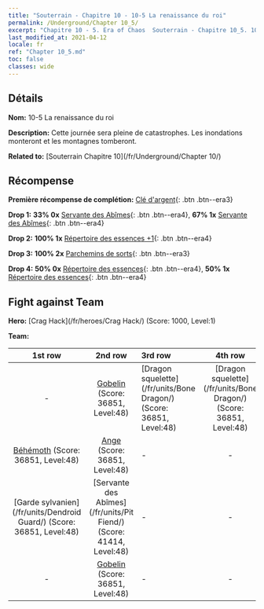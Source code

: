```yaml
---
title: "Souterrain - Chapitre 10 - 10-5 La renaissance du roi"
permalink: /Underground/Chapter 10_5/
excerpt: "Chapitre 10 - 5. Era of Chaos  Souterrain - Chapitre 10_5. 10-5 La renaissance du roi"
last_modified_at: 2021-04-12
locale: fr
ref: "Chapter 10_5.md"
toc: false
classes: wide
---
```


## Détails

 **Nom:** 10-5 La renaissance du roi

 **Description:** Cette journée sera pleine de catastrophes. Les inondations monteront et les montagnes tomberont.

 **Related to:** [Souterrain Chapitre 10](/fr/Underground/Chapter 10/)

## Récompense

 **Première récompense de complétion:** [Clé d'argent](/fr/Items/con_693/){: .btn .btn--era3}

 **Drop 1:** **33% 0x** [Servante des Abîmes](/fr/Items/unt_230/){: .btn .btn--era4}, **67% 1x** [Servante des Abîmes](/fr/Items/unt_230/){: .btn .btn--era4}

 **Drop 2:** **100% 1x** [Répertoire des essences +1](/fr/Items/mat_46/){: .btn .btn--era4}

 **Drop 3:** **100% 2x** [Parchemins de sorts](/fr/Items/con_694/){: .btn .btn--era3}

 **Drop 4:** **50% 0x** [Répertoire des essences](/fr/Items/mat_39/){: .btn .btn--era4}, **50% 1x** [Répertoire des essences](/fr/Items/mat_39/){: .btn .btn--era4}


## Fight against Team
 **Hero:** [Crag Hack](/fr/heroes/Crag Hack/) (Score: 1000, Level:1)

 **Team:**


  | 1st row | 2nd row | 3rd row | 4th row |
  |:----:|:----:|:----|:----:|
  | - | [Gobelin](/fr/units/Goblin/) (Score: 36851, Level:48)  | [Dragon squelette](/fr/units/Bone Dragon/) (Score: 36851, Level:48)  | [Dragon squelette](/fr/units/Bone Dragon/) (Score: 36851, Level:48)  |
  | [Béhémoth](/fr/units/Behemoth/) (Score: 36851, Level:48)  | [Ange](/fr/units/Angel/) (Score: 36851, Level:48)  | - | - |
  | [Garde sylvanien](/fr/units/Dendroid Guard/) (Score: 36851, Level:48)  | [Servante des Abîmes](/fr/units/Pit Fiend/) (Score: 41414, Level:48)  | - | - |
  | - | [Gobelin](/fr/units/Goblin/) (Score: 36851, Level:48)  | - | - |


